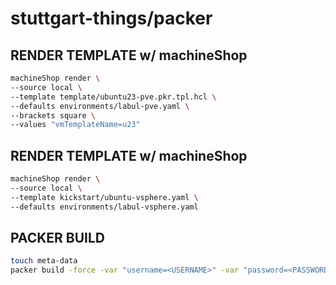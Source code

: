 # stuttgart-things/packer

## RENDER TEMPLATE w/ machineShop

```bash
machineShop render \
--source local \
--template template/ubuntu23-pve.pkr.tpl.hcl \
--defaults environments/labul-pve.yaml \
--brackets square \
--values "vmTemplateName=u23"
```

## RENDER TEMPLATE w/ machineShop

```bash
machineShop render \
--source local \
--template kickstart/ubuntu-vsphere.yaml \
--defaults environments/labul-vsphere.yaml
```

## PACKER BUILD

```bash
touch meta-data
packer build -force -var "username=<USERNAME>" -var "password=<PASSWORD>" ubuntu23.pkr.hcl
```

